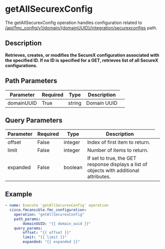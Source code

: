 # getAllSecurexConfig

The getAllSecurexConfig operation handles configuration related to [/api/fmc_config/v1/domain/{domainUUID}/integration/securexconfigs](/paths//api/fmc_config/v1/domain/{domain_uuid}/integration/securexconfigs.md) path.&nbsp;
## Description
**Retrieves, creates, or modifies the SecureX configuration associated with the specified ID. If no ID is specified for a GET, retrieves list of all SecureX configurations.**

## Path Parameters
| Parameter | Required | Type | Description |
| --------- | -------- | ---- | ----------- |
| domainUUID | True | string <td colspan=3> Domain UUID |

## Query Parameters
| Parameter | Required | Type | Description |
| --------- | -------- | ---- | ----------- |
| offset | False | integer <td colspan=3> Index of first item to return. |
| limit | False | integer <td colspan=3> Number of items to return. |
| expanded | False | boolean <td colspan=3> If set to true, the GET response displays a list of objects with additional attributes. |

## Example
```yaml
- name: Execute 'getAllSecurexConfig' operation
  cisco.fmcansible.fmc_configuration:
    operation: "getAllSecurexConfig"
    path_params:
        domainUUID: "{{ domain_uuid }}"
    query_params:
        offset: "{{ offset }}"
        limit: "{{ limit }}"
        expanded: "{{ expanded }}"

```